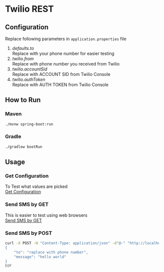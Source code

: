 # Twilio REST


## Configuration
Replace following parameters in `application.properties` file
1. *defaults.to*  
    Replace with your phone number for easier testing
2. *twilio.from*  
    Replace with phone number you received from Twilio
3. *twilio.accountSid*  
    Replace with ACCOUNT SID from Twilio Console
4. *twilio.authToken*  
    Replace with AUTH TOKEN from Twilio Console

## How to Run

### Maven
```bash
./mvnw spring-boot:run
```

### Gradle
```bash
./gradlew bootRun
```
## Usage

### Get Configuration
To Test what values are picked  
[Get Configuration](http://localhost:8080/config)

### Send SMS by GET
This is easier to test using web browsers  
[Send SMS by GET](http://localhost:8080/)

### Send SMS by POST
```bash
curl -X POST -H "Content-Type: application/json" -d"@-" "http://localhost:8080" << EOF
{
    "to": "replace with phone number",
    "message": "hello world"
}
EOF
```

